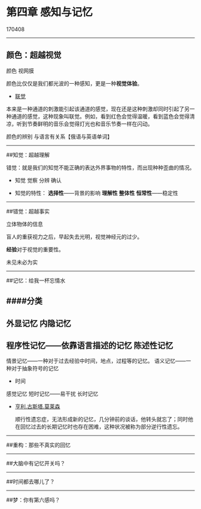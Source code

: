 # 第四章  感知与记忆
170408

------
## 颜色：超越视觉

颜色 视网膜

颜色比仅仅是我们都光波的一种感知，更是一种**视觉体验**。

- [联觉](http://baike.baidu.com/link?url=n6aDV7yab6rJtM7e6hszuGEv9huhxbCZox3EJrLAyMDgXu-Mc12tPWI33o2UF_noCxuakqj4ypAJnH_yQOYN23tSPhVHNs1AujRXzACc0-y)

 本来是一种通道的刺激能引起该通道的感觉，现在还是这种刺激却同时引起了另一种通道的感觉，这种现象叫联觉。例如，看到红色会觉得温暖，看到蓝色会觉得清凉，听到节奏鲜明的音乐会觉得灯光也和音乐节奏一样在闪动。

颜色的辨别 与语言有关系【俄语与英语单词】

------
##知觉：超越理解

错觉：就是我们的知觉不能正确的表达外界事物的特性，而出现种种歪曲的情况。

- 知觉
觉察
分辨
确认


- 知觉的特性：
**选择性**——背景的影响
**理解性**
**整体性**
**恒常性**——稳定性


---------
##错觉：超越事实

立体物体的信息

盲人的重获视力之后，早起失去光明，视觉神经元的过少。

**经验**对于视觉的重要性。

未见未必为实


---------
##记忆：给我一杯忘情水

####分类
- 
外显记忆
内隐记忆
- 
程序性记忆——依靠语言描述的记忆
陈述性记忆
- 
情景记忆——一种对于过去经验中时间，地点，过程等的记忆。
语义记忆——一种对于抽象符号的记忆

- 时间

感觉记忆
短时记忆——易干扰
长时记忆

- [亨利.古斯塔.莫莱森](http://www.baike.com/wiki/%E4%BA%A8%E5%88%A9%C2%B7%E8%8E%AB%E8%8E%B1%E6%A3%AE)

   顺行性遗忘症，无法形成新的记忆，几分钟前的谈话，他转头就忘了；同时他在回忆过去的长期记忆时也存在困难，这种状况被称为部分逆行性遗忘。
 


---------

##重构：那些不真实的回忆

---------
##大脑中有记忆开关吗？

---------
##时间都去哪儿了？

---------
##梦：你有第六感吗？
